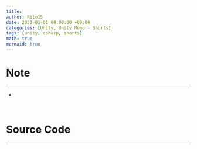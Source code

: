 ```yaml
---
title: 
author: Rito15
date: 2021-01-01 00:00:00 +09:00
categories: [Unity, Unity Memo - Shorts]
tags: [unity, csharp, shorts]
math: true
mermaid: true
---
```


# Note
---

- 

<br>

# Source Code
---

```cs

```


